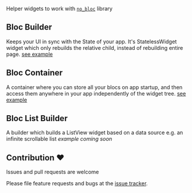Helper widgets to work with [`no_bloc`](https://pub.dev/packages/no_bloc) library

## Bloc Builder
Keeps your UI in sync with the State of your app. It's StatelessWidget widget which only rebuilds the relative child, instead of rebuilding entire page.
[see example](https://pub.dev/packages/no_bloc_flutter#-example-tab-)

## Bloc Container
A container where you can store all your blocs on app startup, and then access them anywhere in your app independently of the widget tree.
[see example](https://pub.dev/packages/no_bloc_flutter#-example-tab-)

## Bloc List Builder
A builder which builds a ListView widget based on a data source e.g. an infinite scrollable list
*example coming soon*

## Contribution ❤
Issues and pull requests are welcome

Please file feature requests and bugs at the [issue tracker][tracker].

[tracker]: https://github.com/MohiuddinM/no_bloc